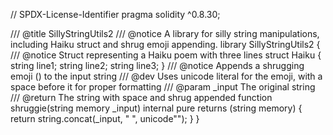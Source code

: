 // SPDX-License-Identifier
pragma solidity ^0.8.30;

/// @title SillyStringUtils2
/// @notice A library for silly string manipulations, including Haiku struct and shrug emoji appending.
library SillyStringUtils2 {
    /// @notice Struct representing a Haiku poem with three lines
    struct Haiku {
        string line1;
        string line2;
        string line3;
    }
/// @notice Appends a shrugging emoji () to the input string
/// @dev Uses unicode literal for the emoji, with a space before it for proper formatting
/// @param _input The original string
/// @return The string with space and shrug appended
function shruggie(string memory _input) internal pure returns (string memory) {
    return string.concat(_input, " ", unicode"");
    }
}
